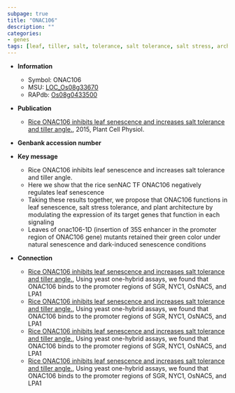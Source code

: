 ```yaml
---
subpage: true
title: "ONAC106"
description: ""
categories:
- genes
tags: [leaf, tiller, salt, tolerance, salt tolerance, salt stress, architecture, stress, senescence, leaf senescence, stress tolerance, tiller angle, plant architecture]
---
```


* **Information**  
    + Symbol: ONAC106  
    + MSU: [LOC_Os08g33670](http://rice.plantbiology.msu.edu/cgi-bin/ORF_infopage.cgi?orf=LOC_Os08g33670)  
    + RAPdb: [Os08g0433500](http://rapdb.dna.affrc.go.jp/viewer/gbrowse_details/irgsp1?name=Os08g0433500)  

* **Publication**  
    + [Rice ONAC106 inhibits leaf senescence and increases salt tolerance and tiller angle.](http://www.ncbi.nlm.nih.gov/pubmed?term=Rice+ONAC106+inhibits+leaf+senescence+and+increases+salt+tolerance+and+tiller+angle.%5BTitle%5D), 2015, Plant Cell Physiol.

* **Genbank accession number**  

* **Key message**  
    + Rice ONAC106 inhibits leaf senescence and increases salt tolerance and tiller angle.
    + Here we show that the rice senNAC TF ONAC106 negatively regulates leaf senescence
    + Taking these results together, we propose that ONAC106 functions in leaf senescence, salt stress tolerance, and plant architecture by modulating the expression of its target genes that function in each signaling
    + Leaves of onac106-1D (insertion of 35S enhancer in the promoter region of ONAC106 gene) mutants retained their green color under natural senescence and dark-induced senescence conditions

* **Connection**  
    + [Rice ONAC106 inhibits leaf senescence and increases salt tolerance and tiller angle.](http://www.ncbi.nlm.nih.gov/pubmed?term=Rice+ONAC106+inhibits+leaf+senescence+and+increases+salt+tolerance+and+tiller+angle.%5BTitle%5D), Using yeast one-hybrid assays, we found that ONAC106 binds to the promoter regions of SGR, NYC1, OsNAC5, and LPA1
    + [Rice ONAC106 inhibits leaf senescence and increases salt tolerance and tiller angle.](http://www.ncbi.nlm.nih.gov/pubmed?term=Rice+ONAC106+inhibits+leaf+senescence+and+increases+salt+tolerance+and+tiller+angle.%5BTitle%5D), Using yeast one-hybrid assays, we found that ONAC106 binds to the promoter regions of SGR, NYC1, OsNAC5, and LPA1
    + [Rice ONAC106 inhibits leaf senescence and increases salt tolerance and tiller angle.](http://www.ncbi.nlm.nih.gov/pubmed?term=Rice+ONAC106+inhibits+leaf+senescence+and+increases+salt+tolerance+and+tiller+angle.%5BTitle%5D), Using yeast one-hybrid assays, we found that ONAC106 binds to the promoter regions of SGR, NYC1, OsNAC5, and LPA1
    + [Rice ONAC106 inhibits leaf senescence and increases salt tolerance and tiller angle.](http://www.ncbi.nlm.nih.gov/pubmed?term=Rice+ONAC106+inhibits+leaf+senescence+and+increases+salt+tolerance+and+tiller+angle.%5BTitle%5D), Using yeast one-hybrid assays, we found that ONAC106 binds to the promoter regions of SGR, NYC1, OsNAC5, and LPA1



